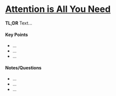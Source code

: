 # [Attention is All You Need](https://papers.nips.cc/paper/7181-attention-is-all-you-need.pdf)

**TL;DR** Text...


#### Key Points

* ...
* ...
* ...

#### Notes/Questions

* ...
* ...
* ...
